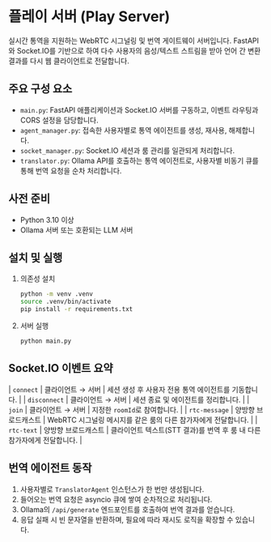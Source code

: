 # 플레이 서버 (Play Server)

실시간 통역을 지원하는 WebRTC 시그널링 및 번역 게이트웨이 서버입니다. FastAPI와 Socket.IO를 기반으로 하여 다수 사용자의 음성/텍스트 스트림을 받아 언어 간 변환 결과를 다시 웹 클라이언트로 전달합니다.

## 주요 구성 요소
- `main.py`: FastAPI 애플리케이션과 Socket.IO 서버를 구동하고, 이벤트 라우팅과 CORS 설정을 담당합니다.
- `agent_manager.py`: 접속한 사용자별로 통역 에이전트를 생성, 재사용, 해제합니다.
- `socket_manager.py`: Socket.IO 세션과 룸 관리를 일관되게 처리합니다.
- `translator.py`: Ollama API를 호출하는 통역 에이전트로, 사용자별 비동기 큐를 통해 번역 요청을 순차 처리합니다.

## 사전 준비
- Python 3.10 이상
- Ollama 서버 또는 호환되는 LLM 서버

## 설치 및 실행
1. 의존성 설치
   ```bash
   python -m venv .venv
   source .venv/bin/activate 
   pip install -r requirements.txt
   ```
2. 서버 실행
   ```bash
   python main.py
   ```

## Socket.IO 이벤트 요약
| `connect` | 클라이언트 → 서버 | 세션 생성 후 사용자 전용 통역 에이전트를 기동합니다. |
| `disconnect` | 클라이언트 → 서버 | 세션 종료 및 에이전트를 정리합니다. |
| `join` | 클라이언트 → 서버 | 지정한 `roomId`로 참여합니다. |
| `rtc-message` | 양방향 브로드캐스트 | WebRTC 시그널링 메시지를 같은 룸의 다른 참가자에게 전달합니다. |
| `rtc-text` | 양방향 브로드캐스트 | 클라이언트 텍스트(STT 결과)를 번역 후 룸 내 다른 참가자에게 전달합니다. |

## 번역 에이전트 동작
1. 사용자별로 `TranslatorAgent` 인스턴스가 한 번만 생성됩니다.
2. 들어오는 번역 요청은 asyncio 큐에 쌓여 순차적으로 처리됩니다.
3. Ollama의 `/api/generate` 엔드포인트를 호출하여 번역 결과를 얻습니다.
4. 응답 실패 시 빈 문자열을 반환하며, 필요에 따라 재시도 로직을 확장할 수 있습니다.